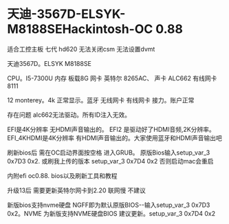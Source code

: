 # 天迪-3567D-ELSYK-M8188SEHackintosh-OC 0.88

适合工控主板 七代 hd620 无法关闭csm 无法设置dvmt


天迪3567D。ELSYK M8188SE

CPU。I5-7300U
内存 板载8G
网卡 英特尔 8265AC、
声卡 ALC662
有线网卡 8111


12 monterey。4k 正常显示。蓝牙 无线网卡 有线网卡 接力。账户正常


存在问题 alc662无法驱动。所有ID注入无效。


EFI是4K分辨率 无HDMI声音输出的。 EFI2 是驱动好了HDMI音频,2K分辨率。 EFI_4KHDMI是4K分辨率 有HDMI声音输出的。大家使用蓝牙和HDMI声音输出吧


刷新bios后 需在OC启动界面按空格 进入GRUB。 原版Bios输入setup_var_3 0x7D3 0x2. 或刷我上传的版本 setup_var_3 0x7D4 0x2 否则启动mac会重启



内附efi  oc0.88.    bios以及刷新工具和教程

升级13后 需要更新英特尔网卡到2.20  联网慢 不建议

新版bios支持nvme硬盘  NGFF即为默认原版BIOS--输入setup_var_3 0x7D3 0x2。NVME 为新版支持NVME硬盘BIOS 建议更新。setup_var_3 0x7D4 0x2
